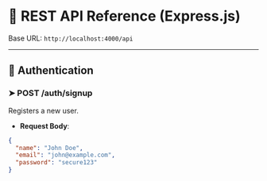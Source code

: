 # 📘 REST API Reference (Express.js)

Base URL: `http://localhost:4000/api`

---

## 🔐 Authentication

### ➤ POST /auth/signup
Registers a new user.
- **Request Body**:
```json
{
  "name": "John Doe",
  "email": "john@example.com",
  "password": "secure123"
}
